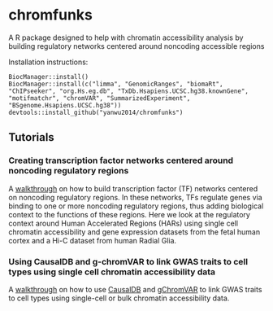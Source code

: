 # chromfunks
A R package designed to help with chromatin accessibility analysis by building regulatory networks centered around noncoding accessible regions

Installation instructions:

```
BiocManager::install()
BiocManager::install(c("limma", "GenomicRanges", "biomaRt", "ChIPseeker", "org.Hs.eg.db", "TxDb.Hsapiens.UCSC.hg38.knownGene", "motifmatchr", "chromVAR", "SummarizedExperiment", 
"BSgenome.Hsapiens.UCSC.hg38"))
devtools::install_github("yanwu2014/chromfunks")
```

## Tutorials

### Creating transcription factor networks centered around noncoding regulatory regions ####
A [walkthrough](https://yanwu2014.github.io/chromfunks/Tutorials/TF_networks_example.html) on how to build transcription factor (TF) networks centered on noncoding regulatory regions. In these networks, TFs regulate genes via binding to one or more noncoding regulatory regions, thus adding biological context to the functions of these regions. Here we look at the regulatory context around Human Accelerated Regions (HARs) using single cell chromatin accessibility and gene expression datasets from the fetal human cortex and a Hi-C dataset from human Radial Glia.


### Using CausalDB and g-chromVAR to link GWAS traits to cell types using single cell chromatin accessibility data
A [walkthrough](https://yanwu2014.github.io/chromfunks/Tutorials/gChromVAR_example.html) on how to use [CausalDB](http://mulinlab.org/causaldb/index.html) and [gChromVAR](https://github.com/caleblareau/gchromVAR) to link GWAS traits to cell types using single-cell or bulk chromatin accessibility data.
